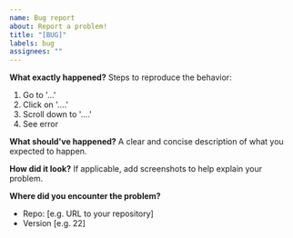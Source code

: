 ```yaml
---
name: Bug report
about: Report a problem!
title: "[BUG]"
labels: bug
assignees: ""
---
```


**What exactly happened?**
Steps to reproduce the behavior:

1. Go to '...'
2. Click on '....'
3. Scroll down to '....'
4. See error

**What should've happened?**
A clear and concise description of what you expected to happen.

**How did it look?**
If applicable, add screenshots to help explain your problem.

**Where did you encounter the problem?**

- Repo: [e.g. URL to your repository]
- Version [e.g. 22]

<!-- If you think you can help us with that, please note it here! -->
